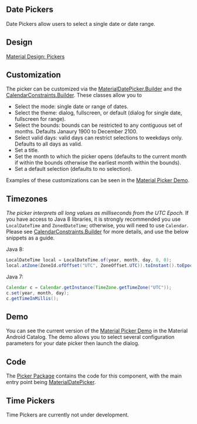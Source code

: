 <!--docs:
title: "Pickers"
layout: detail
section: components
excerpt: "Pickers are modals that request a user choose a date or time."
iconId: picker
path: /catalog/picker/
-->

## Date Pickers

Date Pickers allow users to select a single date or date range.

## Design

[Material Design: Pickers](https://material.io/design/components/pickers.html)

## Customization

The picker can be customized via the
[MaterialDatePicker.Builder](https://github.com/material-components/material-components-android/tree/master/lib/java/com/google/android/material/datepicker/MaterialDatePicker.java)
and the
[CalendarConstraints.Builder](https://github.com/material-components/material-components-android/tree/master/lib/java/com/google/android/material/datepicker/CalendarConstraints.java).
These classes allow you to

-   Select the mode: single date or range of dates.
-   Select the theme: dialog, fullscreen, or default (dialog for single date,
    fullscreen for range).
-   Select the bounds: bounds can be restricted to any contiguous set of months.
    Defaults Janaury 1900 to December 2100.
-   Select valid days: valid days can restrict selections to weekdays only.
    Defaults to all days as valid.
-   Set a title.
-   Set the month to which the picker opens (defaults to the current month if
    within the bounds otherwise the earliest month within the bounds).
-   Set a default selection (defaults to no selection).

Examples of these customizations can be seen in the
[Material Picker Demo](https://github.com/material-components/material-components-android/tree/master/catalog/java/io/material/catalog/datepicker/DatePickerMainDemoFragment.java).

## Timezones

*The picker interprets all long values as milliseconds from the UTC Epoch.* If
you have access to Java 8 libraries, it is strongly recommended you use
`LocalDateTime` and `ZonedDateTime`; otherwise, you will need to use `Calendar`.
Please see
[CalendarConstraints.Builder](https://github.com/material-components/material-components-android/tree/master/lib/java/com/google/android/material/datepicker/CalendarConstraints.java)
for more details, and use the below snippets as a guide.

Java 8:

```java
LocalDateTime local = LocalDateTime.of(year, month, day, 0, 0);
local.atZone(ZoneId.ofOffset("UTC", ZoneOffset.UTC)).toInstant().toEpochMilli();
```

Java 7:

```java
Calendar c = Calendar.getInstance(TimeZone.getTimeZone("UTC"));
c.set(year, month, day);
c.getTimeInMillis();
```

## Demo

You can see the current version of the
[Material Picker Demo](https://github.com/material-components/material-components-android/tree/master/catalog/java/io/material/catalog/datepicker/DatePickerMainDemoFragment.java)
in the Material Android Catalog. The demo allows you to select several
configuration parameters for your date picker then launch the dialog.

## Code

The
[Picker Package](https://github.com/material-components/material-components-android/tree/master/lib/java/com/google/android/material/datepicker)
contains the code for this component, with the main entry point being
[MaterialDatePicker](https://github.com/material-components/material-components-android/tree/master/lib/java/com/google/android/material/datepicker/MaterialDatePicker.java).

## Time Pickers

Time Pickers are currently not under development.
